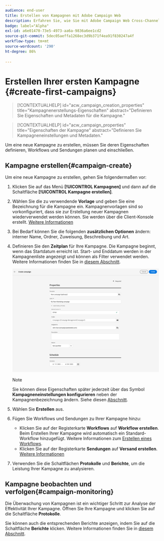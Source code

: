 ```yaml
---
audience: end-user
title: Erstellen von Kampagnen mit Adobe Campaign Web
description: Erfahren Sie, wie Sie mit Adobe Campaign Web Cross-Channel-Kampagnen erstellen
badge: label="Alpha"
exl-id: a6e01470-73e5-4973-aa6a-9836a6ee1cd2
source-git-commit: 5dec05aeffa1268ec3d9b371f4ea91f830247a4f
workflow-type: tm+mt
source-wordcount: '290'
ht-degree: 86%

---
```



# Erstellen Ihrer ersten Kampagne {#create-first-campaigns}

>[!CONTEXTUALHELP]
>id="acw_campaign_creation_properties"
>title="Kampagnenerstellungs-Eigenschaften"
>abstract="Definieren Sie Eigenschaften und Metadaten für die Kampagne."

>[!CONTEXTUALHELP]
>id="acw_campaign_properties"
>title="Eigenschaften der Kampagne"
>abstract="Definieren Sie Kampagneneinstellungen und Metadaten."

Um eine neue Kampagne zu erstellen, müssen Sie deren Eigenschaften definieren, Workflows und Sendungen planen und einschließen.

## Kampagne erstellen{#campaign-create}

Um eine neue Kampagne zu erstellen, gehen Sie folgendermaßen vor:

1. Klicken Sie auf das Menü **[!UICONTROL Kampagnen]** und dann auf die Schaltfläche **[!UICONTROL Kampagne erstellen]**.
1. Wählen Sie die zu verwendende **Vorlage** und geben Sie eine Bezeichnung für die Kampagne ein. Kampagnenvorlagen sind so vorkonfiguriert, dass sie zur Erstellung neuer Kampagnen wiederverwendet werden können. Sie werden über die Client-Konsole erstellt.
   [Weitere Informationen](https://experienceleague.adobe.com/docs/campaign/automation/campaign-orchestration/marketing-campaign-templates.html?lang=de)
1. Bei Bedarf können Sie die folgenden **zusätzlichen Optionen** ändern: interner Name, Ordner, Zuweisung, Beschreibung und Art.
1. Definieren Sie den **Zeitplan** für Ihre Kampagne. Die Kampagne beginnt, wenn das Startdatum erreicht ist. Start- und Enddatum werden in der Kampagnenliste angezeigt und können als Filter verwendet werden. Weitere Informationen finden Sie in [diesem Abschnitt](manage-campaigns.md#access-campaigns).

   ![Definieren von Kampagneneigenschaften](assets/campaign-properties.png)

   >[!NOTE]
   >
   >Sie können diese Eigenschaften später jederzeit über das Symbol **Kampagneneinstellungen konfigurieren** neben der Kampagnenbezeichnung ändern. Siehe diesen [Abschnitt](gs-campaigns.md#campaign-dashboard).

1. Wählen Sie **Erstellen** aus.
1. Fügen Sie Workflows und Sendungen zu Ihrer Kampagne hinzu:

   * Klicken Sie auf der Registerkarte **Workflows** auf **Workflow erstellen**. Beim Erstellen Ihrer Kampagne wird automatisch ein Standard-Workflow hinzugefügt. Weitere Informationen zum [Erstellen eines Workflows](../workflows/create-workflow.md).
   * Klicken Sie auf der Registerkarte **Sendungen** auf **Versand erstellen**. [Weitere Informationen](../msg/gs-messages.md)

1. Verwenden Sie die Schaltflächen **Protokolle** und **Berichte**, um die Leistung Ihrer Kampagne zu analysieren.

## Kampagne beobachten und verfolgen{#campaign-monitoring}

Die Überwachung von Kampagnen ist ein wichtiger Schritt zur Analyse der Effektivität Ihrer Kampagne. Öffnen Sie Ihre Kampagne und klicken Sie auf die Schaltfläche **Protokolle**.

Sie können auch die entsprechenden Berichte anzeigen, indem Sie auf die Schaltfläche **Berichte** klicken. Weitere Informationen finden Sie in [diesem Abschnitt](../reporting/campaign-reports.md).



<!--
	+++WORKF
++screen
## Create a cross-channel campaign {#cross-channel-campaign}


>[!CONTEXTUALHELP]
>id="acw_campaign_creation_workflow"
>title="Workflow list"
>abstract="List of workflows available for your campaign. Use the 'Create workflow' button to add a workflow in your campaign."

In a cross-channel campaign, a single marketing communication uses different channels. Data is passed between the channels. The customer receives communication through multiple channels based on, for example, their interaction with the previous communication.

-->
<!--
existing campaign: settings button -> properties like when creation
schedule in header


About plans, programs and campaigns
Adobe Campaign allows you to plan marketing campaigns in which you can create and manage different types of activities: emails, SMS messages, push notifications, workflows, landing pages. These campaigns and their contents can be gathered into programs.

The programs and campaigns allow you to regroup and view the different marketing activities that are linked to them.

A program may contain other programs as well as campaigns, workflows, and landing pages. It appears in the timeline and help you organize your marketing activities: you can separate them by country, by brand, by unit, etc.
A campaign enables you to gather all the marketing activities of your choice under a single entity. A campaign may contain emails, SMS, push notifications, direct mails, workflows, and landing pages.
To better organize your marketing plans, Adobe recommends the following hierarchy: Program > Sub-programs > Campaigns > Workflows > Deliveries.

Reports on programs and campaigns allow you to analyze their impact. For example, you can build reports at the campaign level to aggregate data on all deliveries contained in that campaign.

Related topics:

Timeline
About dynamic reports
Creating a campaign
In programs and sub-programs, you can add campaigns. Campaigns can contain marketing activities such as emails, SMS, push notifications, workflows, and landing pages.

From the Adobe Campaign home page, select the Programs & Campaigns card and access a program or sub-program.

Click on the Create button and select Campaign.

In the Creation mode screen, select a campaign type.



The campaign types available are based on templates defined in Resources > Templates > Campaign templates. For more on this, refer to the Managing templates section.

In the Properties screen, enter the name and ID of the campaign.

Select a start and end date to your campaign. These dates only apply to the campaign itself.



Click on Create to confirm the creation of the campaign.

The campaign is created and displayed. Use the Create button to add marketing activities to your campaign.

NOTE
Depending on your license agreement, you may access only some of these activities.

You can also create a campaign from the marketing activity list. You can choose to link the marketing activity to a parent program or sub-program via the properties window of the campaign.


Programs and campaigns icons and statuses
Each program and each campaign in the list has a visual symbol and an icon whose color indicates the execution status. This status depends on the validity period of the program or the campaign.

Gray: the program/campaign has not yet started - Editing status.
Blue: the program/campaign is in progress - In progress status.
Green: the program/campaign has finished - Finished status. By default, the current date is automatically shown as the validity start date and the end date is calculated according to the start date (D+186 days). You can change these dates in the program or campaign properties.


Business.Adobe.com resources
-->
